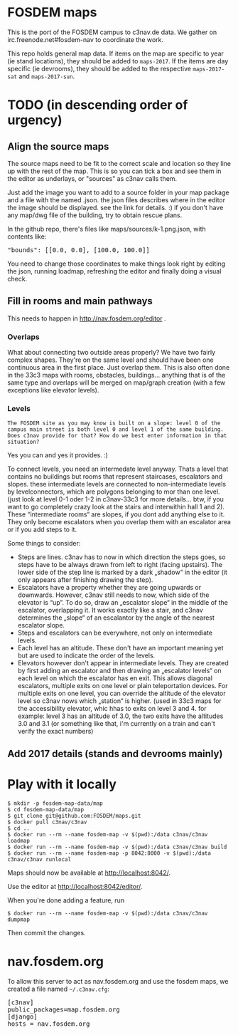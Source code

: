 FOSDEM maps
===========

This is the port of the FOSDEM campus to c3nav.de data. We gather on irc.freenode.net#fosdem-nav to coordinate the work.

This repo holds general map data. If items on the map are specific to year (ie
stand locations), they should be added to `maps-2017`. If the items are day
specific (ie devrooms), they should be added to the respective `maps-2017-sat`
and `maps-2017-sun`.

# TODO (in descending order of urgency)
## Align the source maps
The source maps need to be fit to the correct scale and location so they line up with the rest of the map.
This is so you can tick a box and see them in the editor as underlays, or "sources" as c3nav calls them.

Just add the image you want to add to a source folder in your map package and a file with the named <imagefilename>.json. the json files describes where in the editor the image should be displayed. see the link for details. :) if you don't have any map/dwg file of the building, try to obtain rescue plans.

In the github repo, there's files like maps/sources/k-1.png.json, with contents like:
<pre>"bounds": [[0.0, 0.0], [100.0, 100.0]]</pre>

You need to change those coordinates to make things look right by editing the json, running loadmap, refreshing the editor and finally doing a visual check.

## Fill in rooms and main pathways
This needs to happen in http://nav.fosdem.org/editor . 

### Overlaps
 What about connecting two outside areas properly? We have two fairly complex shapes. They're on the same level and should have been one continuous area in the first place.
Just overlap them. This is also often done in the 33c3 maps with rooms, obstacles, buildings… anything that is of the same type and overlaps will be merged on map/graph creation (with a few exceptions like elevator levels). 

### Levels
    The FOSDEM site as you may know is built on a slope: level 0 of the
    campus main street is both level 0 and level 1 of the same building.
    Does c3nav provide for that? How do we best enter information in that
    situation?

Yes you can and yes it provides. :)

To connect levels, you need an intermedate level anyway. Thats a level that contains no buildings but rooms that represent staircases, escalators and slopes. these intermediate levels are connected to non-intermediate levels by levelconnectors, which are polygons belonging to mor than one level. (just look at level 0-1 oder 1-2 in c3nav-33c3 for more details… btw, if you want to go completely crazy look at the stairs and interwithin hall 1 and 2). These “intermediate rooms“ are slopes, if you dont add anything else to it. They only become escalators when you overlap them with an escalator area or if you add steps to it.

Some things to consider:
- Steps are lines. c3nav has to now in which direction the steps goes, so steps have to be always drawn from left to right (facing upstairs). The lower side of the step line is marked by a dark „shadow“ in the editor (it only appears after finishing drawing the step).
- Escalators have a property whether they are going upwards or downwards. However, c3nav still needs to now, which side of the elevator is “up”. To do so, draw an „escalator slope“ in the middle of the escalator, overlapping it. It works exactly like a stair, and c3nav determines the „slope“ of an escalantor by the angle of the nearest escalator slope.
- Steps and escalators can be everywhere, not only on intermediate levels.
- Each level has an altitude. These don't have an important meaning yet but are used to indicate the order of the levels.
- Elevators however don't appear in intermediate levels. They are created by first adding an escalator and then drawing an „escalator levels“ on each level on which the escalator has en exit. This allows diagonal escalators, multiple exits on one level or plain teleportation devices. For multiple exits on one level, you can override the altitude of the elevator level so c3nav nows which „station“ is higher. (used in 33c3 maps for the accessibility elevator, whic hhas to exits on level 3 and 4. for example: level 3 has an altitude of 3.0, the two exits have the altitudes 3.0 and 3.1 (or something like that, i'm currently on a train and can't verify the exact numbers)

## Add 2017 details (stands and devrooms mainly)

# Play with it locally

    $ mkdir -p fosdem-map-data/map
    $ cd fosdem-map-data/map
    $ git clone git@github.com:FOSDEM/maps.git
    $ docker pull c3nav/c3nav
    $ cd ..
    $ docker run --rm --name fosdem-map -v $(pwd):/data c3nav/c3nav loadmap
    $ docker run --rm --name fosdem-map -v $(pwd):/data c3nav/c3nav build
    $ docker run --rm --name fosdem-map -p 8042:8000 -v $(pwd):/data c3nav/c3nav runlocal

Maps should now be available at <http://localhost:8042/>.

Use the editor at <http://localhost:8042/editor/>.

When you're done adding a feature, run

    $ docker run --rm --name fosdem-map -v $(pwd):/data c3nav/c3nav dumpmap

Then commit the changes.

# nav.fosdem.org
To allow this server to act as nav.fosdem.org and use the fosdem maps, we created a file named `~/.c3nav.cfg`:
<pre>
[c3nav]
public_packages=map.fosdem.org
[django]
hosts = nav.fosdem.org
</pre>
